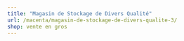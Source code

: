 ```yaml
---
title: "Magasin de Stockage de Divers Qualité"
url: /macenta/magasin-de-stockage-de-divers-qualite-3/
shop: vente en gros
---
```

